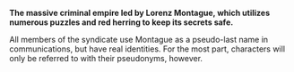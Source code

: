 **The massive criminal empire led by Lorenz Montague, which utilizes numerous puzzles and red herring to keep its secrets safe.**

All members of the syndicate use Montague as a pseudo-last name in communications, but have real identities. For the most part, characters will only be referred to with their pseudonyms, however.
